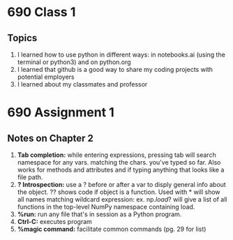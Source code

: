# 690 Class 1
## Topics
1.  I learned how to use python in different ways:  in notebooks.ai (using the terminal or python3) and on python.org
2.  I learned that github is a good way to share my coding projects with potential employers
3.  I learned about my classmates and professor

# 690 Assignment 1
## Notes on Chapter 2
1.  **Tab completion:**  while entering expressions, pressing tab will search namespace for any vars. matching the chars. you've typed so far.  Also works for methods and attributes and if typing anything that looks like a file path.
2.  **? Introspection:**  use a ? before or after a var to disply general info about the object.  ?? shows code if object is a function.  Used with * will show all names matching wildcard expression:  ex. np.*load*? will give a list of all functions in the top-level NumPy namespace containing load.
3.  **%run:**  run any file that's in session as a Python program.  
4.  **Ctrl-C:**  executes program
5.  **%magic command:**  facilitate common commands (pg. 29 for list)


